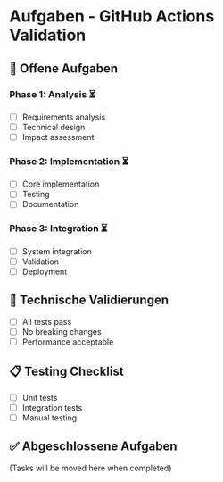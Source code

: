 # Aufgaben - GitHub Actions Validation

## 🎯 **Offene Aufgaben**

### **Phase 1: Analysis** ⏳
- [ ] Requirements analysis
- [ ] Technical design
- [ ] Impact assessment

### **Phase 2: Implementation** ⏳  
- [ ] Core implementation
- [ ] Testing
- [ ] Documentation

### **Phase 3: Integration** ⏳
- [ ] System integration
- [ ] Validation
- [ ] Deployment

## 🔧 **Technische Validierungen**
- [ ] All tests pass
- [ ] No breaking changes
- [ ] Performance acceptable

## 📋 **Testing Checklist**
- [ ] Unit tests
- [ ] Integration tests
- [ ] Manual testing

## ✅ **Abgeschlossene Aufgaben**
(Tasks will be moved here when completed)

